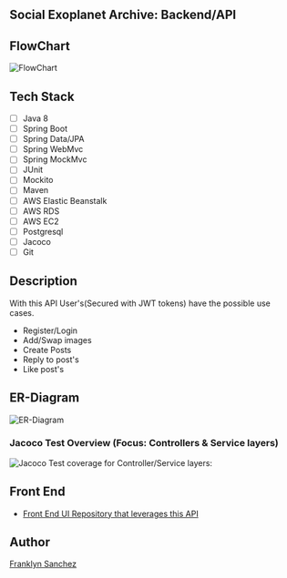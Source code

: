 ## Social Exoplanet Archive: Backend/API

## FlowChart
![FlowChart](social-exoplanet-archive_diagram(2).PNG)

## Tech Stack
- [ ] Java 8
- [ ] Spring Boot
- [ ] Spring Data/JPA
- [ ] Spring WebMvc
- [ ] Spring MockMvc
- [ ] JUnit
- [ ] Mockito
- [ ] Maven
- [ ] AWS Elastic Beanstalk
- [ ] AWS RDS
- [ ] AWS EC2
- [ ] Postgresql
- [ ] Jacoco
- [ ] Git 

## Description
With this API User's(Secured with JWT tokens) have the possible use cases.

 - Register/Login
 - Add/Swap images
 - Create Posts
 - Reply to post's
 - Like post's
 
## ER-Diagram
![ER-Diagram](social-exoplanet-archive-er-diagram(2).PNG.PNG)

### Jacoco Test Overview (Focus: Controllers & Service layers)
![Jacoco Test coverage for Controller/Service layers:](SEA-Test(2).PNG)


## Front End
- [Front End UI Repository that leverages this API](https://github.com/fsanche3/Social-Exoplanet-Archive-Frontend)

## Author
[Franklyn Sanchez](https://github.com/fsanche3)
